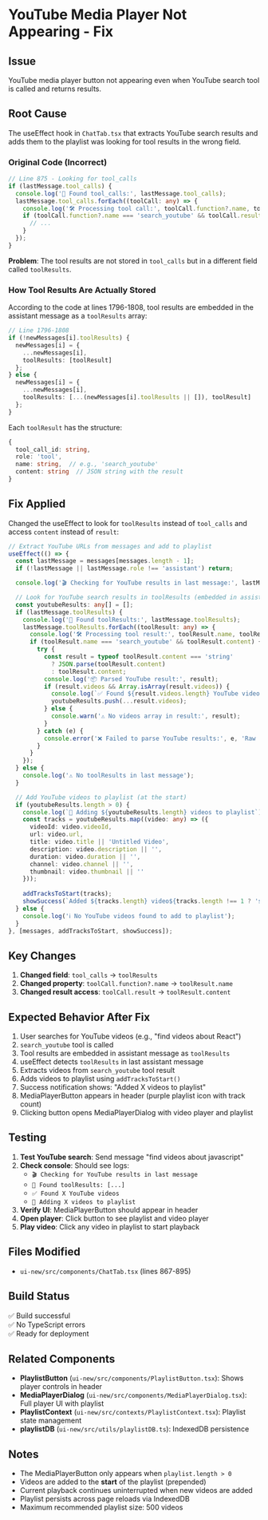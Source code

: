 # YouTube Media Player Not Appearing - Fix

## Issue
YouTube media player button not appearing even when YouTube search tool is called and returns results.

## Root Cause

The useEffect hook in `ChatTab.tsx` that extracts YouTube search results and adds them to the playlist was looking for tool results in the wrong field.

### Original Code (Incorrect)
```typescript
// Line 875 - Looking for tool_calls
if (lastMessage.tool_calls) {
  console.log('🔧 Found tool_calls:', lastMessage.tool_calls);
  lastMessage.tool_calls.forEach((toolCall: any) => {
    console.log('🛠️ Processing tool call:', toolCall.function?.name, toolCall);
    if (toolCall.function?.name === 'search_youtube' && toolCall.result) {
      // ...
    }
  });
}
```

**Problem**: The tool results are not stored in `tool_calls` but in a different field called `toolResults`.

### How Tool Results Are Actually Stored

According to the code at lines 1796-1808, tool results are embedded in the assistant message as a `toolResults` array:

```typescript
// Line 1796-1808
if (!newMessages[i].toolResults) {
  newMessages[i] = {
    ...newMessages[i],
    toolResults: [toolResult]
  };
} else {
  newMessages[i] = {
    ...newMessages[i],
    toolResults: [...(newMessages[i].toolResults || []), toolResult]
  };
}
```

Each `toolResult` has the structure:
```typescript
{
  tool_call_id: string,
  role: 'tool',
  name: string,  // e.g., 'search_youtube'
  content: string  // JSON string with the result
}
```

## Fix Applied

Changed the useEffect to look for `toolResults` instead of `tool_calls` and access `content` instead of `result`:

```typescript
// Extract YouTube URLs from messages and add to playlist
useEffect(() => {
  const lastMessage = messages[messages.length - 1];
  if (!lastMessage || lastMessage.role !== 'assistant') return;

  console.log('🎬 Checking for YouTube results in last message:', lastMessage);

  // Look for YouTube search results in toolResults (embedded in assistant message)
  const youtubeResults: any[] = [];
  if (lastMessage.toolResults) {
    console.log('🔧 Found toolResults:', lastMessage.toolResults);
    lastMessage.toolResults.forEach((toolResult: any) => {
      console.log('🛠️ Processing tool result:', toolResult.name, toolResult);
      if (toolResult.name === 'search_youtube' && toolResult.content) {
        try {
          const result = typeof toolResult.content === 'string' 
            ? JSON.parse(toolResult.content) 
            : toolResult.content;
          console.log('📦 Parsed YouTube result:', result);
          if (result.videos && Array.isArray(result.videos)) {
            console.log(`✅ Found ${result.videos.length} YouTube videos`);
            youtubeResults.push(...result.videos);
          } else {
            console.warn('⚠️ No videos array in result:', result);
          }
        } catch (e) {
          console.error('❌ Failed to parse YouTube results:', e, 'Raw result:', toolResult.content);
        }
      }
    });
  } else {
    console.log('⚠️ No toolResults in last message');
  }

  // Add YouTube videos to playlist (at the start)
  if (youtubeResults.length > 0) {
    console.log(`🎵 Adding ${youtubeResults.length} videos to playlist`);
    const tracks = youtubeResults.map((video: any) => ({
      videoId: video.videoId,
      url: video.url,
      title: video.title || 'Untitled Video',
      description: video.description || '',
      duration: video.duration || '',
      channel: video.channel || '',
      thumbnail: video.thumbnail || ''
    }));
    
    addTracksToStart(tracks);
    showSuccess(`Added ${tracks.length} video${tracks.length !== 1 ? 's' : ''} to playlist`);
  } else {
    console.log('ℹ️ No YouTube videos found to add to playlist');
  }
}, [messages, addTracksToStart, showSuccess]);
```

## Key Changes

1. **Changed field**: `tool_calls` → `toolResults`
2. **Changed property**: `toolCall.function?.name` → `toolResult.name`
3. **Changed result access**: `toolCall.result` → `toolResult.content`

## Expected Behavior After Fix

1. User searches for YouTube videos (e.g., "find videos about React")
2. `search_youtube` tool is called
3. Tool results are embedded in assistant message as `toolResults`
4. useEffect detects `toolResults` in last assistant message
5. Extracts videos from `search_youtube` tool result
6. Adds videos to playlist using `addTracksToStart()`
7. Success notification shows: "Added X videos to playlist"
8. MediaPlayerButton appears in header (purple playlist icon with track count)
9. Clicking button opens MediaPlayerDialog with video player and playlist

## Testing

1. **Test YouTube search**: Send message "find videos about javascript"
2. **Check console**: Should see logs:
   - `🎬 Checking for YouTube results in last message`
   - `🔧 Found toolResults: [...]`
   - `✅ Found X YouTube videos`
   - `🎵 Adding X videos to playlist`
3. **Verify UI**: MediaPlayerButton should appear in header
4. **Open player**: Click button to see playlist and video player
5. **Play video**: Click any video in playlist to start playback

## Files Modified

- `ui-new/src/components/ChatTab.tsx` (lines 867-895)

## Build Status

✅ Build successful  
✅ No TypeScript errors  
✅ Ready for deployment

## Related Components

- **PlaylistButton** (`ui-new/src/components/PlaylistButton.tsx`): Shows player controls in header
- **MediaPlayerDialog** (`ui-new/src/components/MediaPlayerDialog.tsx`): Full player UI with playlist
- **PlaylistContext** (`ui-new/src/contexts/PlaylistContext.tsx`): Playlist state management
- **playlistDB** (`ui-new/src/utils/playlistDB.ts`): IndexedDB persistence

## Notes

- The MediaPlayerButton only appears when `playlist.length > 0`
- Videos are added to the **start** of the playlist (prepended)
- Current playback continues uninterrupted when new videos are added
- Playlist persists across page reloads via IndexedDB
- Maximum recommended playlist size: 500 videos
